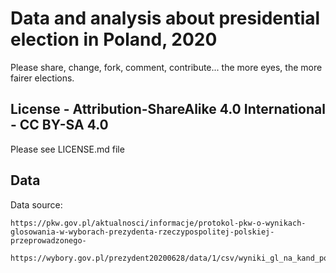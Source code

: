 # Data and analysis about presidential election in Poland, 2020
Please share, change, fork, comment, contribute... the more eyes, the more fairer elections.


## License - Attribution-ShareAlike 4.0 International - CC BY-SA 4.0
Please see LICENSE.md file

## Data

Data source:
```
https://pkw.gov.pl/aktualnosci/informacje/protokol-pkw-o-wynikach-glosowania-w-wyborach-prezydenta-rzeczypospolitej-polskiej-przeprowadzonego-

https://wybory.gov.pl/prezydent20200628/data/1/csv/wyniki_gl_na_kand_po_obwodach_xlsx.zip
```
